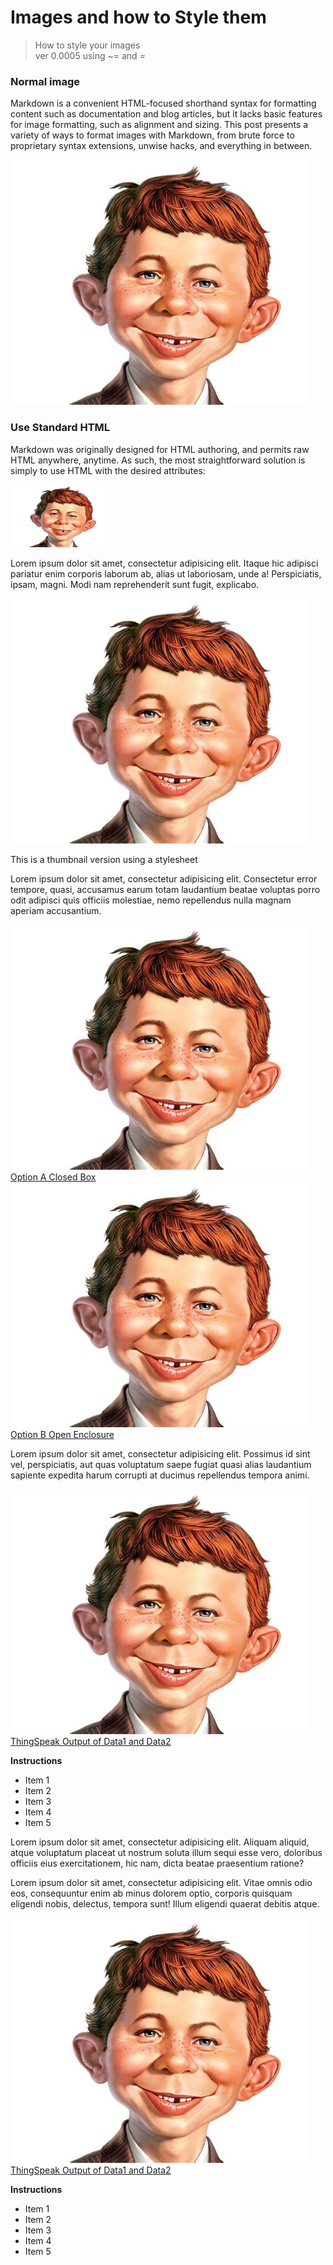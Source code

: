 <link rel="stylesheet" type="text/css" href="mystyle.css" />

# Images and how to Style them

> How to style your images   
> ver 0.0005 using ~= and *=*


### Normal image

Markdown is a convenient HTML-focused shorthand syntax for formatting content such as documentation and blog articles, but it lacks basic features for image formatting, such as alignment and sizing. This post presents a variety of ways to format images with Markdown, from brute force to proprietary syntax extensions, unwise hacks, and everything in between.

![Alfred E Neumann](alfredeneuman.jpg "Alfred E Neumann")


###  Use Standard HTML

Markdown was originally designed for HTML authoring, and permits raw HTML anywhere, anytime. As such, the most straightforward solution is simply to use HTML with the desired attributes:

<img src="alfredeneuman.jpg" alt="alfred"
    title="Alfred E Neuman" width="150" height="100" />

Lorem ipsum dolor sit amet, consectetur adipisicing elit. Itaque hic adipisci pariatur enim corporis laborum ab, alias ut laboriosam, unde a! Perspiciatis, ipsam, magni. Modi nam reprehenderit sunt fugit, explicabo.

![Alfred](alfredeneuman.jpg#thumbnail)

This is a thumbnail version using a stylesheet

Lorem ipsum dolor sit amet, consectetur adipisicing elit. Consectetur error tempore, quasi, accusamus earum totam laudantium beatae voluptas porro odit adipisci quis officiis molestiae, nemo repellendus nulla magnam aperiam accusantium.

<section class="info">
    <a href="alfredeneuman.jpg" target="_blank"
        <figure class="infoimg">
            <img class="w320" src="alfredeneuman.jpg" alt="Option A Closed Box" />
            <figcaption>Option A Closed Box</figcaption>
        </figure>
    </a>
    <a href="alfredeneuman.jpg" target="_blank"
        <figure class="infoimg">
            <img class="w320" src="alfredeneuman.jpg" alt="Option B Closed Box" />
            <figcaption>Option B Open Enclosure</figcaption>
        </figure>
    </a>
    <div class="infoclr"></div>
</section> <!--End of Section.info-->

Lorem ipsum dolor sit amet, consectetur adipisicing elit. Possimus id sint vel, perspiciatis, aut quas voluptatum saepe fugiat quasi alias laudantium sapiente expedita harum corrupti at ducimus repellendus tempora animi.

<section class="info">
    <a href="alfredeneuman.jpg" target="_blank"
        <figure class="infoimg">
            <img class="w200" src="alfredeneuman.jpg" alt="ThingSpeak Output" />
            <figcaption>
                ThingSpeak Output of Data1 and Data2
            </figcaption>
        </figure>
    </a>
    <div  class="infotext">
        <p><b>Instructions</b></p>
        <ul>
            <li>Item 1</li>
            <li>Item 2</li>
            <li>Item 3</li>
            <li>Item 4</li>
            <li>Item 5</li>
        </ul>
    </div>
    <div class="infoclr"></div>
</section> <!--End of Section.info-->

Lorem ipsum dolor sit amet, consectetur adipisicing elit. Aliquam aliquid, atque voluptatum placeat ut nostrum soluta illum sequi esse vero, doloribus officiis eius exercitationem, hic nam, dicta beatae praesentium ratione?

Lorem ipsum dolor sit amet, consectetur adipisicing elit. Vitae omnis odio eos, consequuntur enim ab minus dolorem optio, corporis quisquam eligendi nobis, delectus, tempora sunt! Illum eligendi quaerat debitis atque.

<section class="info" markdown="1" ><a href="alfredeneuman.jpg" target="_blank"
 <figure class="infoimg">
  <img class="w320" src="alfredeneuman.jpg" alt="ThingSpeak Output" />
 <figcaption>
  ThingSpeak Output of Data1 and Data2
 </figcaption>
 </figure>
</a>
<div  class="infotext">
 <p><b>Instructions</b></p>
 <ul>
 <li>Item 1</li>
 <li>Item 2</li>
 <li>Item 3</li>
 <li>Item 4</li>
 <li>Item 5</li>
 </ul>
 </div>
 <div class="infoclr"></div>
</section> <!--End of Section.info-->
